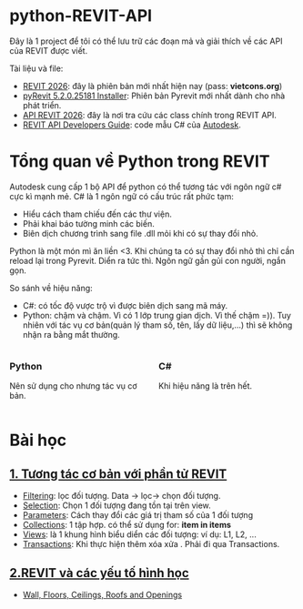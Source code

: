 # python-REVIT-API
Đây là 1 project để tôi có thể lưu trữ các đoạn mả và giải thích về các API của REVIT được viết.

Tài liệu và file:
 - [REVIT 2026](https://drive.google.com/file/d/1Sa2_jeIE9PyUkd2nIdfET08NyOALSWCo/view): đây là phiên bản mới nhất hiện nay (pass: <b>vietcons.org</b>)
 - [ pyRevit 5.2.0.25181 Installer](https://github.com/pyrevitlabs/pyRevit/releases/download/v5.2.0.25181%2B1332/pyRevit_5.2.0.25181_admin_signed.exe): Phiên bản Pyrevit mới nhất dành cho nhà phát triển.
 - [API REVIT 2026](https://www.revitapidocs.com/2026/): đây là nơi tra cứu các class chính trong REVIT API.
- [REVIT API Developers Guide](https://help.autodesk.com/view/RVT/2024/ENU/?guid=Revit_API_Revit_API_Developers_Guide_html): code mẫu C# của [Autodesk](https://help.autodesk.com/view/RVT/2024/ENU/).

# Tổng quan về Python trong REVIT

Autodesk cung cấp 1 bộ API để python có thể tương tác với ngôn ngữ c# cực kì mạnh mẻ. C# là 1 ngôn ngữ có cấu trúc rất phức tạm:
- Hiểu cách tham chiếu đến các thư viện.
- Phải khai báo tường minh các biến.
- Biên dịch chương trình sang file .dll mỏi khi có sự thay đổi nhỏ.

    
Python là một món mì ăn liền <3. Khi chúng ta có sự thay đổi nhỏ thì chỉ cần reload lại trong Pyrevit. Diển ra tức thì. Ngôn ngữ gần gủi con người, ngắn gọn.


So sánh về hiệu năng: </br>
+ C#:  có tốc độ vược trộ vì được biên dịch sang mã máy.
+ Python: chậm và chậm. Vì có 1 lớp trung gian dịch. Vì thế chậm =)). Tuy nhiên với tác vụ cơ bản(quản lý tham số, tên, lấy dữ liệu,...) thì sẽ không nhận ra bằng mắt thường.

<div style="display: flex; justify-content: space-between;">

  <div style="width: 48%;">
    <h3>Python</h3>
    <p>
        Nên sử dụng cho nhưng tác vụ cơ bản.
    </p>
  </div>

  <div style="width: 48%;">
    <h3>C#</h3>
    <p>
        Khi hiệu năng là trên hết.
    </p>
  </div>

</div>


# Bài học

## [1. Tương tác cơ bản với phần tử REVIT](source/chuong_1/README.md)
 - [Filtering](source/chuong_1/README.md#filtering): lọc đối tượng. Data -> lọc-> chọn đối tượng.
 - [Selection](source/chuong_1/README.md#Selection): Chọn 1 đối tượng đang tồn tại trên view.
 - [Parameters](source/chuong_1/README.md#Parameters): Cách thay đổi các giá trị tham số của 1 đối tượng
 - [Collections](source/chuong_1/README.md#Collections): 1 tập hợp. có thể sử dụng for: <b>item in items</b>
 - [Views](source/chuong_1/README.md#Parameters): là 1 khung hình biểu diển các đối tượng: ví dụ: L1, L2, ...
 - [Transactions](source/chuong_1/README.md#Parameters): Khi thực hiện thêm xóa xửa . Phải đi qua Transactions.

## [2.REVIT và các yếu tố hình học]()

- [Wall, Floors, Ceilings, Roofs and Openings](source/chuong_2/README.md#)
